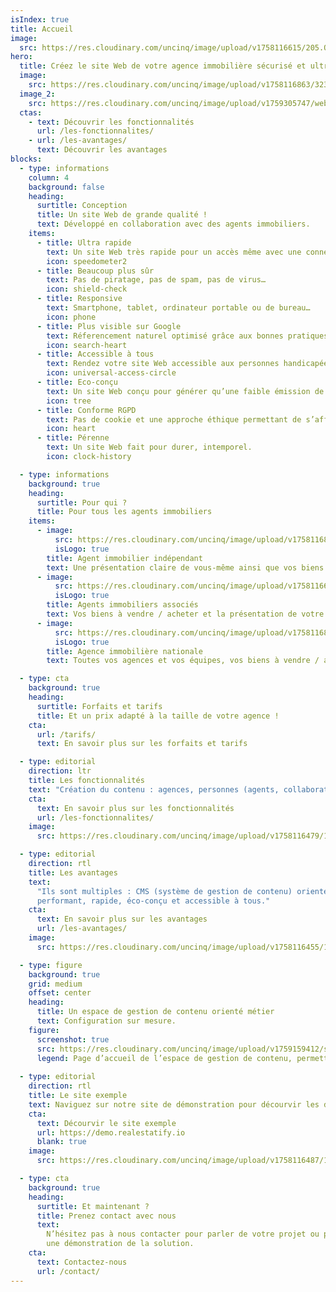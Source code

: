 ```yaml
---
isIndex: true
title: Accueil
image:
  src: https://res.cloudinary.com/uncinq/image/upload/v1758116615/205.OK_zdg2ue.svg
hero:
  title: Créez le site Web de votre agence immobilière sécurisé et ultra rapide.
  image:
    src: https://res.cloudinary.com/uncinq/image/upload/v1758116863/323.Real-Estate-Agent_k1joqv.svg
  image_2:
    src: https://res.cloudinary.com/uncinq/image/upload/v1759305747/website_fyqtjp.png
  ctas:
    - text: Découvrir les fonctionnalités
      url: /les-fonctionnalites/
    - url: /les-avantages/
      text: Découvrir les avantages
blocks:
  - type: informations
    column: 4
    background: false
    heading:
      surtitle: Conception
      title: Un site Web de grande qualité !
      text: Développé en collaboration avec des agents immobiliers.
    items:
      - title: Ultra rapide
        text: Un site Web très rapide pour un accès même avec une connexion faible.
        icon: speedometer2
      - title: Beaucoup plus sûr
        text: Pas de piratage, pas de spam, pas de virus…
        icon: shield-check
      - title: Responsive
        text: Smartphone, tablet, ordinateur portable ou de bureau…
        icon: phone
      - title: Plus visible sur Google
        text: Réferencement naturel optimisé grâce aux bonnes pratiques.
        icon: search-heart
      - title: Accessible à tous
        text: Rendez votre site Web accessible aux personnes handicapées.
        icon: universal-access-circle
      - title: Eco-conçu
        text: Un site Web conçu pour générer qu’une faible émission de carbone.
        icon: tree
      - title: Conforme RGPD
        text: Pas de cookie et une approche éthique permettant de s’affranchir des outils Google.
        icon: heart
      - title: Pérenne
        text: Un site Web fait pour durer, intemporel.
        icon: clock-history

  - type: informations
    background: true
    heading:
      surtitle: Pour qui ?
      title: Pour tous les agents immobiliers
    items:
      - image:
          src: https://res.cloudinary.com/uncinq/image/upload/v1758116863/323.Real-Estate-Agent_k1joqv.svg
          isLogo: true
        title: Agent immobilier indépendant
        text: Une présentation claire de vous-même ainsi que vos biens à vendre / acheter.
      - image:
          src: https://res.cloudinary.com/uncinq/image/upload/v1758116609/194.High-Five_oww259.svg
          isLogo: true
        title: Agents immobiliers associés
        text: Vos biens à vendre / acheter et la présentation de votre agence ainsi que les différents membres de l’équipe.
      - image:
          src: https://res.cloudinary.com/uncinq/image/upload/v1758116887/386.Remote-Meeting_kjfdvr.svg
          isLogo: true
        title: Agence immobilière nationale
        text: Toutes vos agences et vos équipes, vos biens à vendre / acheter, votre actualité, en français ou en plusieurs langues.

  - type: cta
    background: true
    heading:
      surtitle: Forfaits et tarifs
      title: Et un prix adapté à la taille de votre agence !
    cta:
      url: /tarifs/
      text: En savoir plus sur les forfaits et tarifs

  - type: editorial
    direction: ltr
    title: Les fonctionnalités
    text: "Création du contenu : agences, personnes (agents, collaborateurs…), actualités…"
    cta:
      text: En savoir plus sur les fonctionnalités
      url: /les-fonctionnalites/
    image:
      src: https://res.cloudinary.com/uncinq/image/upload/v1758116479/147.Multitasking_wqtjvy.svg

  - type: editorial
    direction: rtl
    title: Les avantages
    text:
      "Ils sont multiples : CMS (système de gestion de contenu) orienté métier, sécurité maximale, site Web
      performant, rapide, éco-conçu et accessible à tous."
    cta:
      text: En savoir plus sur les avantages
      url: /les-avantages/
    image:
      src: https://res.cloudinary.com/uncinq/image/upload/v1758116455/111.Business-plan_vozhtx.svg

  - type: figure
    background: true
    grid: medium
    offset: center
    heading:
      title: Un espace de gestion de contenu orienté métier
      text: Configuration sur mesure.
    figure:
      screenshot: true
      src: https://res.cloudinary.com/uncinq/image/upload/v1759159412/screenshot-realestatify-decapcms-home_bqsx7k.png
      legend: Page d’accueil de l’espace de gestion de contenu, permettant la mise à jour de votre site Web.
  
  - type: editorial
    direction: rtl
    title: Le site exemple
    text: Naviguez sur notre site de démonstration pour décourvir les différents types de contenus.
    cta:
      text: Décourvir le site exemple
      url: https://demo.realestatify.io
      blank: true
    image:
      src: https://res.cloudinary.com/uncinq/image/upload/v1758116487/160.Movie-Time_mzfiqq.svg

  - type: cta
    background: true
    heading:
      surtitle: Et maintenant ?
      title: Prenez contact avec nous
      text:
        N’hésitez pas à nous contacter pour parler de votre projet ou planifier
        une démonstration de la solution.
    cta:
      text: Contactez-nous
      url: /contact/
---
```

